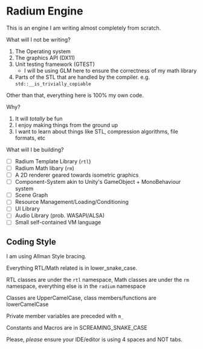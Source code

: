 # Radium Engine

This is an engine I am writing almost completely from scratch.

What will I not be writing?
1. The Operating system
2. The graphics API (DX11)
3. Unit testing framework (GTEST)
	* I will be using GLM here to ensure the correctness of my math library
4. Parts of the STL that are handled by the compiler. e.g. `std::__is_trivially_copiable`

Other than that, everything here is 100% my own code.

Why? 
1. It will *totally* be fun
1. I enjoy making things from the ground up
1. I want to learn about things like STL, compression algorithms, file formats, etc

What will I be building?
- [ ] Radium Template Library (`rtl`)
- [ ] Radium Math libary (`rm`)
- [ ] A 2D renderer geared towards isometric graphics
- [ ] Component-System akin to Unity's GameObject + MonoBehaviour system
- [ ] Scene Graph
- [ ] Resource Management/Loading/Conditioning
- [ ] UI Library
- [ ] Audio Library (prob. WASAPI/ALSA)
- [ ] Small self-contained VM language

## Coding Style
I am using Allman Style bracing.

Everything RTL/Math related is in lower_snake_case.

RTL classes are under the `rtl` namespace, Math classes are under the `rm` namespace, 
everything else is in the `radium` namespace

Classes are UpperCamelCase, class members/functions are lowerCamelCase

Private member variables are preceded with `m_`

Constants and Macros are in SCREAMING_SNAKE_CASE

Please, *please* ensure your IDE/editor is using 4 spaces and NOT tabs.